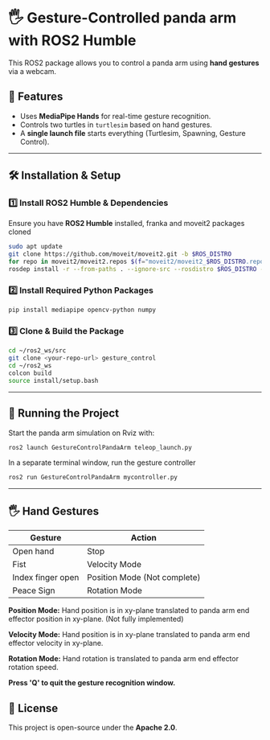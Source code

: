  # 🖐️ Gesture-Controlled panda arm with ROS2 Humble

This ROS2 package allows you to control a panda arm using **hand gestures** via a webcam.

## 📌 Features
- Uses **MediaPipe Hands** for real-time gesture recognition.
- Controls two turtles in `turtlesim` based on hand gestures.
- A **single launch file** starts everything (Turtlesim, Spawning, Gesture Control).

---

## 🛠️ Installation & Setup
### 1️⃣ Install ROS2 Humble & Dependencies
Ensure you have **ROS2 Humble** installed, franka and moveit2 packages cloned 
```bash
sudo apt update
git clone https://github.com/moveit/moveit2.git -b $ROS_DISTRO
for repo in moveit2/moveit2.repos $(f="moveit2/moveit2_$ROS_DISTRO.repos"; test -r $f && echo $f); do vcs import < "$repo"; done
rosdep install -r --from-paths . --ignore-src --rosdistro $ROS_DISTRO -y
```

### 2️⃣ Install Required Python Packages
```bash
pip install mediapipe opencv-python numpy
```

### 3️⃣ Clone & Build the Package
```bash
cd ~/ros2_ws/src
git clone <your-repo-url> gesture_control
cd ~/ros2_ws
colcon build
source install/setup.bash
```

---

## 🚀 Running the Project
Start the panda arm simulation on Rviz with:
```bash
ros2 launch GestureControlPandaArm teleop_launch.py
```
In a separate terminal window, run the gesture controller 
```bash
ros2 run GestureControlPandaArm mycontroller.py
```

---

## 🖐️ Hand Gestures
| Gesture | Action  |
|---------|--------------------------------------------------|
| Open hand | Stop |
| Fist | Velocity Mode |
| Index finger open | Position Mode (Not complete)  |
| Peace Sign | Rotation Mode |

**Position Mode:** Hand position is in xy-plane translated to panda arm end effector position in xy-plane. (Not fully implemented)

**Velocity Mode:** Hand position is in xy-plane translated to panda arm end effector velocity in xy-plane.

**Rotation Mode:** Hand rotation is translated to panda arm end effector rotation speed. 

**Press 'Q' to quit the gesture recognition window.**


## 📜 License
This project is open-source under the **Apache 2.0**.
